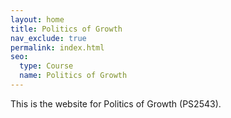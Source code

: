 ```yaml
---
layout: home
title: Politics of Growth
nav_exclude: true
permalink: index.html
seo:
  type: Course
  name: Politics of Growth
---
```


This is the website for Politics of Growth (PS2543). 